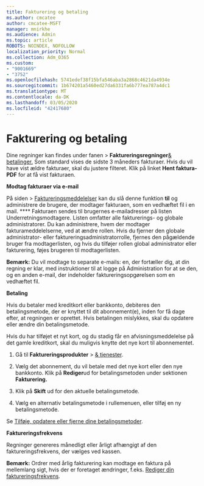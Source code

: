 ```yaml
---
title: Fakturering og betaling
ms.author: cmcatee
author: cmcatee-MSFT
manager: mnirkhe
ms.audience: Admin
ms.topic: article
ROBOTS: NOINDEX, NOFOLLOW
localization_priority: Normal
ms.collection: Adm_O365
ms.custom:
- "9001669"
- "3752"
ms.openlocfilehash: 5741edef38f15bfa546aba3a2868c4621da4934e
ms.sourcegitcommit: 1b674201a5460ed27da6331fa6b777ea787a4dc1
ms.translationtype: MT
ms.contentlocale: da-DK
ms.lasthandoff: 03/05/2020
ms.locfileid: "42417680"
---
```

# <a name="billing-and-payment"></a>Fakturering og betaling

Dine regninger kan findes under fanen >  **Faktureringsregninger**[& betalinger.](https://go.microsoft.com/fwlink/p/?linkid=848039)  Som standard vises de sidste 3 måneders fakturaer.  Hvis du vil have vist ældre fakturaer, skal du justere filteret.  Klik på linket **Hent faktura-PDF** for at få vist fakturaen.

**Modtag fakturaer via e-mail**

På siden > [Faktureringsmeddelelser](https://go.microsoft.com/fwlink/p/?linkid=853212) kan du slå denne funktion **til** og administrere de brugere, der modtager fakturaen, som en vedhæftet fil i en mail. **** Fakturaen sendes til brugernes e-mailadresser på listen Underretningsmodtagere. Listen omfatter alle fakturerings- og globale administratorer.  Du kan administrere, hvem der modtager fakturameddelelserne, ved at ændre rollen.  Hvis du fjerner den globale administrator- eller faktureringsadministratorrolle, fjernes den pågældende bruger fra modtagerlisten, og hvis du tilføjer rollen global administrator eller fakturering, føjes brugeren til modtagerlisten.

**Bemærk:** Du vil modtage to separate e-mails: en, der fortæller dig, at din regning er klar, med instruktioner til at logge på Administration for at se den, og en anden e-mail, der indeholder faktureringsopgørelsen som en vedhæftet fil.

**Betaling**

Hvis du betaler med kreditkort eller bankkonto, debiteres den betalingsmetode, der er knyttet til dit abonnement(e), inden for få dage efter, at regningen er oprettet.  Hvis betalingen mislykkes, skal du opdatere eller ændre din betalingsmetode. 

Hvis du har tilføjet et nyt kort, og du stadig får en afvisningsmeddelelse på det gamle kreditkort, skal du muligvis knytte det nye kort til abonnementet.

1. Gå til **Faktureringsprodukter** > [& tjenester](https://go.microsoft.com/fwlink/p/?linkid=842054).

2. Vælg det abonnement, du vil betale med det nye kort eller den nye bankkonto. Klik på **Rediger**ud for betalingsmetoden under sektionen **Fakturering.**

3. Klik på **Skift** ud for den aktuelle betalingsmetode.

4. Vælg en alternativ betalingsmetode i rullemenuen, eller tilføj en ny betalingsmetode.

Se [Tilføje, opdatere eller fjerne dine betalingsmetoder](https://go.microsoft.com/fwlink/?linkid=2118133).

**Faktureringsfrekvens**

Regninger genereres månedligt eller årligt afhængigt af den faktureringsfrekvens, der vælges ved kassen.  

**Bemærk:** Ordrer med årlig fakturering kan modtage en faktura på mellemlang sigt, hvis der er foretaget ændringer, f.eks.  [Rediger din faktureringsfrekvens](https://go.microsoft.com/fwlink/?linkid=2119148).
